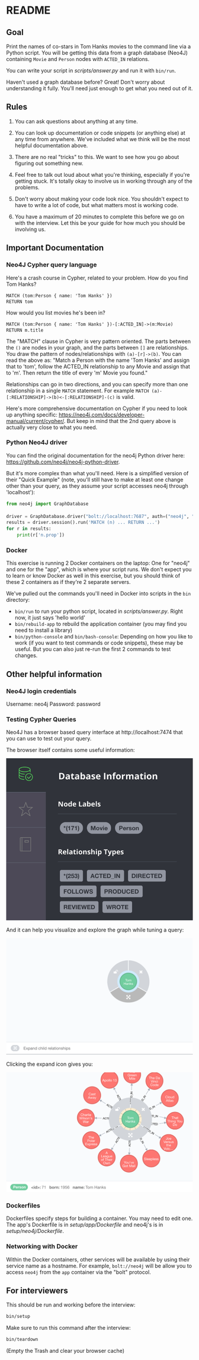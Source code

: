 # README

## Goal

Print the names of co-stars in Tom Hanks movies to the command line via a Python script. You will be getting this data from a graph database (Neo4J) containing `Movie` and `Person` nodes with `ACTED_IN` relations.

You can write your script in *scripts/answer.py* and run it with `bin/run`.

Haven't used a graph database before? Great! Don't worry about understanding it fully. You'll need just enough to get what you need out of it.

## Rules

1. You can ask questions about anything at any time.

2. You can look up documentation or code snippets (or anything else) at any time from anywhere. We've included what we think will be the most helpful documentation above.

3. There are no real "tricks" to this. We want to see how you go about figuring out something new.

4. Feel free to talk out loud about what you're thinking, especially if you're getting stuck. It's totally okay to involve us in working through any of the problems.

5. Don't worry about making your code look nice. You shouldn't expect to have to write a lot of code, but what matters most is working code.

6. You have a maximum of 20 minutes to complete this before we go on with the interview. Let this be your guide for how much you should be involving us.

## Important Documentation

### Neo4J Cypher query language

Here's a crash course in Cypher, related to your problem. How do you find Tom Hanks?

```
MATCH (tom:Person { name: 'Tom Hanks' })
RETURN tom
```

How would you list movies he's been in?

```
MATCH (tom:Person { name: 'Tom Hanks' })-[:ACTED_IN]->(m:Movie)
RETURN m.title
```

The "MATCH" clause in Cypher is very pattern oriented. The parts between the `()` are nodes in your graph, and the parts between `[]` are relationships. You draw the pattern of nodes/relationships with `(a)-[r]->(b)`. You can read the above as: "Match a Person with the name 'Tom Hanks' and assign that to 'tom', follow the ACTED_IN relationship to any Movie and assign that to 'm'. Then return the title of every 'm' Movie you found."

Relationships can go in two directions, and you can specify more than one relationship in a single `MATCH` statement. For example `MATCH (a)-[:RELATIONSHIP]->(b)<-[:RELATIONSHIP]-(c)` is valid.

Here's more comprehensive documentation on Cypher if you need to look up anything specific: https://neo4j.com/docs/developer-manual/current/cypher/. But keep in mind that the 2nd query above is actually very close to what you need.

### Python Neo4J driver

You can find the original documentation for the neo4j Python driver here: https://github.com/neo4j/neo4j-python-driver. 

But it's more complex than what you'll need. Here is a simplified version of their "Quick Example" (note, you'll still have to make at least one change other than your query, as they assume your script accesses neo4j through 'localhost'):

```python
from neo4j import GraphDatabase

driver = GraphDatabase.driver("bolt://localhost:7687", auth=("neo4j", "password"))
results = driver.session().run('MATCH (n) ... RETURN ...')
for r in results:
    print(r['n.prop'])
```

### Docker

This exercise is running 2 Docker containers on the laptop: One for "neo4j" and one for the "app", which is where your script runs. We don't expect you to learn or know Docker as well in this exercise, but you should think of these 2 containers as if they're 2 separate servers.

We've pulled out the commands you'll need in Docker into scripts in the `bin` directory:

- `bin/run` to run your python script, located in *scripts/answer.py*. Right now, it just says 'hello world'
- `bin/rebuild-app` to rebuild the application container (you may find you need to install a library)
- `bin/python-console` and `bin/bash-console`: Depending on how you like to work (if you want to test commands or code snippets), these may be useful. But you can also just re-run the first 2 commands to test changes.

## Other helpful information

### Neo4J login credentials

Username: neo4j
Password: password

### Testing Cypher Queries

Neo4J has a browser based query interface at http://localhost:7474 that you can use to test out your query.

The browser itself contains some useful information:

![](images/neo4j-info.png)

And it can help you visualize and explore the graph while tuning a query:

![](images/single-node.png)

Clicking the expand icon gives you:

![](images/expanded-node.png)

### Dockerfiles

Dockerfiles specify steps for building a container. You may need to edit one. The app's Dockerfile is in *setup/app/Dockerfile* and neo4j's is in *setup/neo4j/Dockerfile*.

### Networking with Docker

Within the Docker containers, other services will be available by using their service name as a hostname. For example, `bolt://neo4j` will be allow you to access `neo4j` from the `app` container via the "bolt" protocol.

## For interviewers

This should be run and working before the interview:

```bash
bin/setup
```

Make sure to run this command after the interview:

```bash
bin/teardown
```

(Empty the Trash and clear your browser cache)